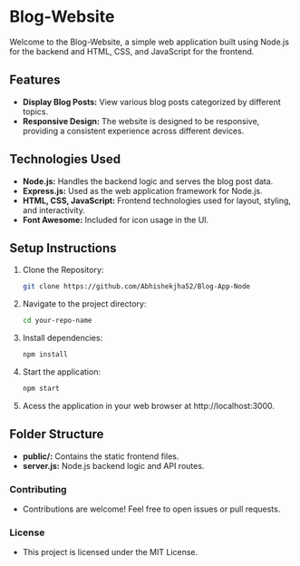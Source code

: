 # Blog-Website

Welcome to the Blog-Website, a simple web application built using Node.js for the backend and HTML, CSS, and JavaScript for the frontend.

## Features

- **Display Blog Posts:** View various blog posts categorized by different topics.
- **Responsive Design:** The website is designed to be responsive, providing a consistent experience across different devices.

## Technologies Used

- **Node.js:** Handles the backend logic and serves the blog post data.
- **Express.js:** Used as the web application framework for Node.js.
- **HTML, CSS, JavaScript:** Frontend technologies used for layout, styling, and interactivity.
- **Font Awesome:** Included for icon usage in the UI.

## Setup Instructions

1. Clone the Repository:
   ```bash
   git clone https://github.com/Abhishekjha52/Blog-App-Node

2. Navigate to the project directory:

   ```bash
   cd your-repo-name
3. Install dependencies:

   ```bash
   npm install
4. Start the application:

     ```bash
     npm start
5. Acess the application in your web browser at http://localhost:3000.

## Folder Structure

- **public/:** Contains the static frontend files.
- **server.js:** Node.js backend logic and API routes.

### Contributing

- Contributions are welcome! Feel free to open issues or pull requests.

### License

- This project is licensed under the MIT License.
   
